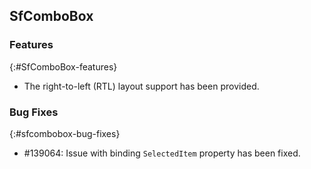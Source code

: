 ## SfComboBox

### Features
{:#SfComboBox-features}

*  The right-to-left (RTL) layout support has been provided.

### Bug Fixes
{:#sfcombobox-bug-fixes}

* \#139064: Issue with binding `SelectedItem` property has been fixed.